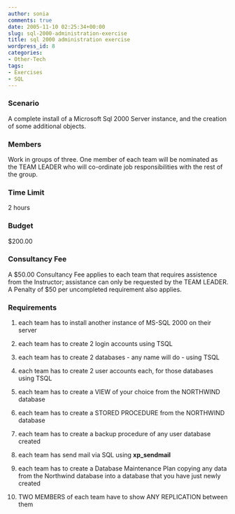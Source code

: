 ```yaml
---
author: sonia
comments: true
date: 2005-11-10 02:25:34+00:00
slug: sql-2000-administration-exercise
title: sql 2000 administration exercise
wordpress_id: 8
categories:
- Other-Tech
tags:
- Exercises
- SQL
---
```


###  Scenario


A complete install of a Microsoft Sql 2000 Server instance, and the creation of some additional objects.


###  Members


Work in groups of three. One member of each team will be nominated as the TEAM LEADER who will co-ordinate job responsibilities 	with the rest of the group.<!-- more -->


###  Time Limit


2 hours


###  Budget


$200.00


### Consultancy Fee


A $50.00 Consultancy Fee applies to each team that 		requires assistence from the Instructor; assistance can                 only be requested by the TEAM LEADER. A Penalty of $50 per uncompleted requirement also applies.


###  Requirements





	
  1. each team has to install another instance of MS-SQL 2000 on their server

	
  2. each team has to create 2 login accounts using TSQL

	
  3. each team has to create 2 databases - any name will do - using TSQL

	
  4. each team has to create 2 user accounts each, for those databases using TSQL

	
  5. each team has to create a VIEW of your choice from the NORTHWIND database

	
  6. each team has to create a STORED PROCEDURE from the NORTHWIND database

	
  7. each team has to create a backup procedure of any user database created

	
  8. each team has send mail via SQL using **xp_sendmail**

	
  9. each team has to create a Database Maintenance Plan copying any data from the Northwind database into a database that you have just newly created

	
  10. TWO MEMBERS of each team have to show ANY REPLICATION between them


